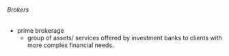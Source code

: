 ###### Brokers

- prime brokerage
    + group of assets/ services offered by investment banks to clients with more complex financial needs.